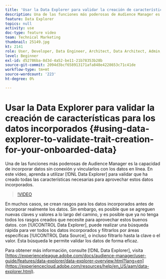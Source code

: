 ```yaml
---
title: 'Usar la Data Explorer para validar la creación de características para los datos incorporados '
description: Una de las funciones más poderosas de Audience Manager es la capacidad de incorporar datos sin conexión y vincularlos con los datos en línea. En este vídeo, aprenda a utilizar la Data Explorer para validar que ha creado todos los rasgos necesarios para aprovechar estos datos incorporados.
feature: Data Explorer
topics: null
activity: use
doc-type: feature video
team: Technical Marketing
thumbnail: 25149.jpg
kt: 2141
role: User, Developer, Data Engineer, Architect, Data Architect, Admin, Leader
level: Beginner
exl-id: d52786ba-8d3d-4a52-be11-21b78353b28b
source-git-commit: 2094d3bcf658913171afa848e4228653c71c41de
workflow-type: tm+mt
source-wordcount: '223'
ht-degree: 0%

---
```


# Usar la Data Explorer para validar la creación de características para los datos incorporados {#using-data-explorer-to-validate-trait-creation-for-your-onboarded-data}

Una de las funciones más poderosas de Audience Manager es la capacidad de incorporar datos sin conexión y vincularlos con los datos en línea. En este vídeo, aprenda a utilizar [!DNL Data Explorer] para validar que ha creado todas las características necesarias para aprovechar estos datos incorporados.

>[!VIDEO](https://video.tv.adobe.com/v/25149/?quality=12)

En muchos casos, se crean rasgos para los datos incorporados antes de incorporar realmente los datos. Sin embargo, es posible que se agreguen nuevas claves y valores a lo largo del camino, y es posible que ya no tenga todos los rasgos creados que necesite para aprovechar estos buenos datos. con [!UICONTROL Data Explorer], puede realizar una búsqueda rápida para ver todos los datos incorporados y filtrarlos por áreas específicas [!UICONTROL Data Source], o incluso filtrarlo hasta la clave o el valor. Esta búsqueda le permite validar los datos de forma eficaz.

Para obtener más información, consulte [!DNL Data Explorer], visita [https://experienceleague.adobe.com/docs/audience-manager/user-guide/features/data-explorer/data-explorer-overview.html?lang=en](https://experiencecloud.adobe.com/resources/help/en_US/aam/data-explorer.html).
